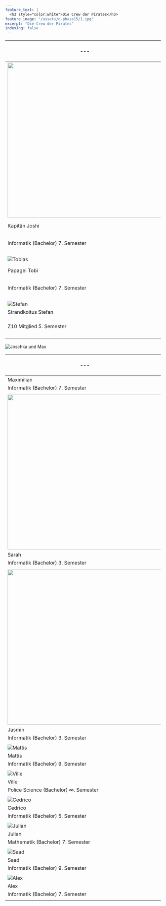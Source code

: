 ```yaml
---
feature_text: |
  <h3 style="color:white">Die Crew der Pirates</h3>
feature_image: "/assets/o-phase15/1.jpg"
excerpt: "Die Crew der Pirates"
indexing: false
---
```


| ---                                       | --- | ---                                         |
| ----------------------------------------- | --- | ------------------------------------------- |
| <img src="/assets/crew19/joshua_00.jpg" width="500px">   |     | ![Aris](/assets/crew19/aris_00.jpg)         |
| Kapitän Joshi                             |     | Erster Offizier Aris                        |
| Informatik (Bachelor) 7. Semester         |     | Informatik (Master) 17. Semester            |
|                                           |     |                                             |
| ![Tobias](/assets/crew19/tobias_00.jpg)   |     | ![Maria](/assets/crew19/maria_00.jpg)       |
| Papagei Tobi                              |     | Schatzmeisterin Maria                       |
| Informatik (Bachelor) 7. Semester         |     | Informatik (Bachelor) 7. Semester           |
|                                           |     |                                             |
| ![Stefan](/assets/crew19/stefan_00.jpg)   |     | ![Vera](/assets/crew19/blank.jpg)           |
| Strandkoitus Stefan                       |     | Vera                                        |
| Z10 Mitglied 5. Semester                  |     | Informatik (Master) 3. Semester             |
|                                           |     |                                             |

 ![Joschka und Max](/assets/crew19/joschka_max.jpg)
 
| ---                                       | --- | ---                                         |
| ----------------------------------------- | --- | ------------------------------------------- |
| Maximilian                                |     | Joschka                                     |
| Informatik (Bachelor) 7. Semester         |     | Informatik (Bachelor) 7. Semester           |
|                                           |     |                                             |
| <img src="/assets/crew19/sarah.jpg" width="500px">   |     |  <img src="/assets/crew19/lena.jpg" width="500px">          |
| Sarah                                     |     | Lena                                        |
| Informatik (Bachelor) 3. Semester         |     | Informatik (Bachelor) 3. Semester            |
|                                           |     |                                             |
| <img src="/assets/crew19/jasmin.jpg" width="500px">   |     | <img src="/assets/crew19/phillip.jpg" width="500px" style="transform:rotate(-90deg);>         |
| Jasmin                                    |     | Phillip                                     |
| Informatik (Bachelor) 3. Semester         |     | Informatik (Master) 3. Semester            |
|                                           |     |                                             |
| ![Mattis](/assets/crew19/blank.jpg)       |     | ![Dimi](/assets/crew19/dimitry_00.jpg)      |
| Mattis                                    |     | Dimi                                        |
| Informatik (Bachelor) 9. Semester         |     | Mathematik (Bachelor) 7. Semester           |
|                                           |     |                                             |
| ![Ville](/assets/crew19/ville.jpg)        |     | ![Edwin](/assets/crew19/edwin_00.jpg)       |
| Ville                                     |     | Edwin                                       |
| Police Science (Bachelor) ∞. Semester     |     | Informatik (Bachelor) 7. Semester           |
|                                           |     |                                             |
| ![Cedrico](/assets/crew19/cedrico_00.jpg) |     | ![Illya](/assets/crew19/illya_00.jpg)       |
| Cedrico                                   |     | Illya Byelkin                               |
| Informatik (Bachelor) 5. Semester         |     | Informatik (Bachelor) 7. Semester           |
|                                           |     |                                             |
| ![Julian](/assets/crew19/julian_00.jpg)   |     | ![Tamara](/assets/crew19/tamara_00.jpg)     |
| Julian                                    |     | Tamara                                      |
| Mathematik (Bachelor) 7. Semester         |     | Physik (Bachelor) ∞. Semester               |
|                                           |     |                                             |
| ![Saad](/assets/crew19/saad_00.jpg)       |     | ![Benjamin](/assets/crew19/benjamin_00.jpg) |
| Saad                                      |     | Benjamin                                    |
| Informatik (Bachelor) 9. Semester         |     | Informatik (Bachelor) 7. Semester           |
|                                           |     |                                             |
| ![Alex](/assets/crew19/alex_00.jpg)       |     | ![Robin](/assets/crew19/robin_00.jpg)       |
| Alex                                      |     | Robin                                       |
| Informatik (Bachelor) 7. Semester         |     | Informatikkaufmann (Bachelor) ∞. Semester   |
|                                           |     |                                             |

